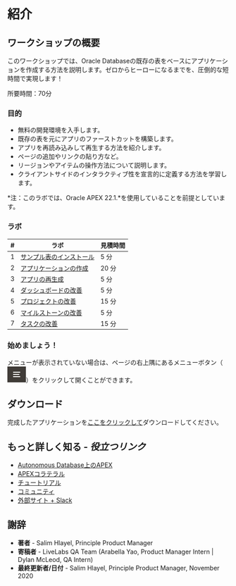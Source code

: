 
# 紹介

## ワークショップの概要
このワークショップでは、Oracle Databaseの既存の表をベースにアプリケーションを作成する方法を説明します。ゼロからヒーローになるまでを、圧倒的な短時間で実現します！

所要時間：70分

### 目的

* 無料の開発環境を入手します。
* 既存の表を元にアプリのファーストカットを構築します。
* アプリを再読み込みして再生する方法を紹介します。
* ページの追加やリンクの貼り方など。
* リージョンやアイテムの操作方法について説明します。
* クライアントサイドのインタラクティブ性を宣言的に定義する方法を学習します。

*注：このラボでは、Oracle APEX 22.1.*を使用していることを前提としています。

### ラボ

| # | ラボ | 見積時間 |
| --- | --- | --- |
| 1 | [サンプル表のインストール](?lab=lab-1-installing-sample-tables) | 5 分 |
| 2 | [アプリケーションの作成](?lab=lab-2-creating-application) | 20 分 |
| 3 | [アプリの再生成](?lab=lab-3-regenerating-app) | 5 分 |
| 4 | [ダッシュボードの改善](?lab=lab-4-improving-dashboard) | 5 分 |
| 5 | [プロジェクトの改善](?lab=lab-5-improving-projects) | 15 分 |
| 6 | [マイルストーンの改善](?lab=lab-6-improving-milestones) | 5 分 |
| 7 | [タスクの改善](?lab=lab-7-improving-tasks) | 15 分 |


### **始めましょう！**

メニューが表示されていない場合は、ページの右上隅にあるメニューボタン（![メニューアイコン](./images/menu-button.png)）をクリックして開くことができます。

## ダウンロード

完成したアプリケーションを[ここをクリックして](files/existingtables-app.sql)ダウンロードしてください。

## もっと詳しく知る - *役立つリンク*

- [Autonomous Database上のAPEX](https://apex.oracle.com/autonomous)
- [APEXコラテラル](https://apex.oracle.com)
- [チュートリアル](https://apex.oracle.com/en/learn/tutorials)
- [コミュニティ](https://apex.oracle.com/community)
- [外部サイト + Slack](http://apex.world)

## **謝辞**

  - **著者** - Salim Hlayel, Principle Product Manager
  - **寄稿者** - LiveLabs QA Team (Arabella Yao, Product Manager Intern | Dylan McLeod, QA Intern)
  - **最終更新者/日付** - Salim Hlayel, Principle Product Manager, November 2020

